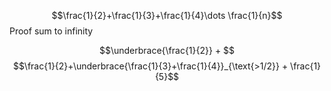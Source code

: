 $$\frac{1}{2}+\frac{1}{3}+\frac{1}{4}\dots \frac{1}{n}$$
Proof sum to infinity

$$\underbrace{\frac{1}{2}} + $$
$$\frac{1}{2}+\underbrace{\frac{1}{3}+\frac{1}{4}}_{\text{>1/2}} + \frac{1}{5}$$